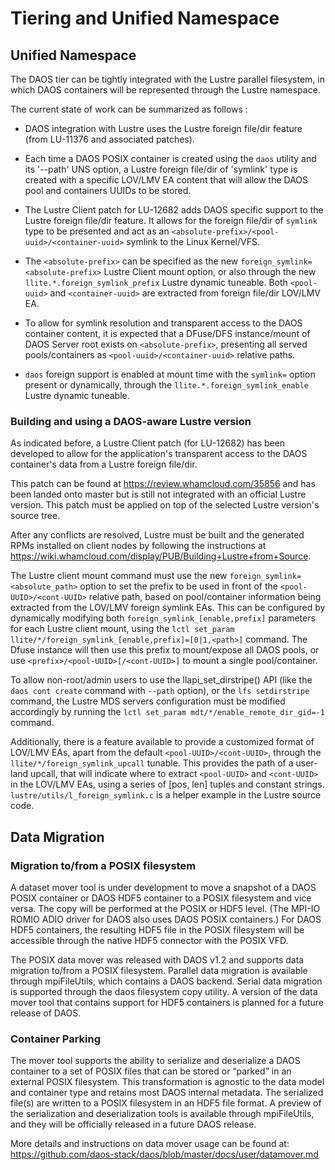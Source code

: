 # Tiering and Unified Namespace

## Unified Namespace

The DAOS tier can be tightly integrated with the Lustre parallel filesystem,
in which DAOS containers will be represented through the Lustre namespace.

The current state of work can be summarized as follows :

-   DAOS integration with Lustre uses the Lustre foreign file/dir feature
    (from LU-11376 and associated patches).

-   Each time a DAOS POSIX container is created using the `daos` utility and its
    '--path' UNS option, a Lustre foreign file/dir of 'symlink' type is
    created with a specific LOV/LMV EA content that will allow the
    DAOS pool and containers UUIDs to be stored.

-   The Lustre Client patch for LU-12682 adds DAOS specific support to the Lustre
    foreign file/dir feature. It allows for the foreign file/dir of `symlink` type
    to be presented and act as an `<absolute-prefix>/<pool-uuid>/<container-uuid>`
    symlink to the Linux Kernel/VFS.

-   The `<absolute-prefix>` can be specified as the new `foreign_symlink=<absolute-prefix>`
    Lustre Client mount option, or also through the new `llite.*.foreign_symlink_prefix`
    Lustre dynamic tuneable. Both `<pool-uuid>` and `<container-uuid>` are
    extracted from foreign file/dir LOV/LMV EA.

-   To allow for symlink resolution and transparent access to the DAOS
    container content, it is expected that a DFuse/DFS instance/mount of
    DAOS Server root exists on `<absolute-prefix>`, presenting all served
    pools/containers as `<pool-uuid>/<container-uuid>` relative paths.

-   `daos` foreign support is enabled at mount time with the `symlink=` option
    present or dynamically, through the `llite.*.foreign_symlink_enable` Lustre
    dynamic tuneable.

### Building and using a DAOS-aware Lustre version

As indicated before, a Lustre Client patch (for LU-12682) has been developed
    to allow for the application's transparent access to the DAOS container's data
    from a Lustre foreign file/dir.

This patch can be found at https://review.whamcloud.com/35856 and has
    been landed onto master but is still not integrated with an official
    Lustre version. This patch must be applied on top of the selected Lustre
    version's source tree.

After any conflicts are resolved, Lustre must be built and
    the generated RPMs installed on client nodes by following the instructions at
    https://wiki.whamcloud.com/display/PUB/Building+Lustre+from+Source.

The Lustre client mount command must use the new
    `foreign_symlink=<absolute_path>` option to set the prefix to be used in
    front of the `<pool-UUID>/<cont-UUID>` relative path, based on pool/container
    information being extracted from the LOV/LMV foreign symlink EAs. This can
    be configured by dynamically modifying both `foreign_symlink_[enable,prefix]`
    parameters for each Lustre client mount, using the
    `lctl set_param llite/*/foreign_symlink_[enable,prefix]=[0|1,<path>]` command.
    The Dfuse instance will then use this prefix to mount/expose all
    DAOS pools, or use `<prefix>/<pool-UUID>[/<cont-UUID>]` to mount a
    single pool/container.

To allow non-root/admin users to use the llapi_set_dirstripe()
    API (like the `daos cont create` command with `--path` option), or the
    `lfs setdirstripe` command, the Lustre MDS servers configuration must
    be modified accordingly by running the
    `lctl set_param mdt/*/enable_remote_dir_gid=-1` command.

 Additionally, there is a feature available to provide a customized format
    of LOV/LMV EAs, apart from the default `<pool-UUID>/<cont-UUID>`, through the
    `llite/*/foreign_symlink_upcall` tunable. This provides the path
    of a user-land upcall, that will indicate  where to extract
    `<pool-UUID>` and `<cont-UUID>` in the LOV/LMV EAs, using a series of [pos, len]
    tuples and constant strings. `lustre/utils/l_foreign_symlink.c` is a helper
    example in the Lustre source code.

## Data Migration

### Migration to/from a POSIX filesystem

A dataset mover tool is under development to move a snapshot of a DAOS POSIX
container or DAOS HDF5 container to a POSIX filesystem and vice versa.
The copy will be performed at the POSIX or HDF5 level.
(The MPI-IO ROMIO ADIO driver for DAOS also uses DAOS POSIX containers.)
For DAOS HDF5 containers, the resulting HDF5 file in the POSIX filesystem
will be accessible through the native HDF5 connector with the POSIX VFD.

The POSIX data mover was released with DAOS v1.2 and supports data migration
to/from a POSIX filesystem. Parallel data migration is available through
mpiFileUtils, which contains a DAOS backend. Serial data migration is supported
through the daos filesystem copy utility.
A version of the data mover tool that contains support for HDF5 containers
is planned for a future release of DAOS.

### Container Parking

The mover tool supports the ability to serialize and deserialize a DAOS
container to a set of POSIX files that can be stored or “parked” in an external
POSIX filesystem. This transformation is agnostic to the data model and
container type and retains most DAOS internal metadata. The serialized file(s)
are written to a POSIX filesystem in an HDF5 file format. A preview of the
serialization and deserialization tools is available through
mpiFileUtils, and they will be officially released in a future DAOS release.

More details and instructions on data mover usage can be found at:
https://github.com/daos-stack/daos/blob/master/docs/user/datamover.md
